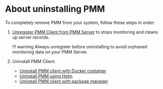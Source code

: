 # About uninstalling PMM 

To completely remove PMM from your system, follow these steps in order:

1. [Unregister PMM Client from PMM Server](unregister_client.md) to stops monitoring and cleans up server records.
    
    !!! warning
         Always unregister before uninstalling to avoid orphaned monitoring data on your PMM Server.

2. Uninstall PMM Client:

    - [Uninstall PMM client with Docker container](uninstall_docker.md)
    - [Uninstall PMM using Helm](uninstall_helm.md)
    - [Uninstall PMM client with package manager](uninstall_package_manager.md)

